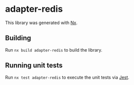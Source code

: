 # adapter-redis

This library was generated with [Nx](https://nx.dev).

## Building

Run `nx build adapter-redis` to build the library.

## Running unit tests

Run `nx test adapter-redis` to execute the unit tests via [Jest](https://jestjs.io).
